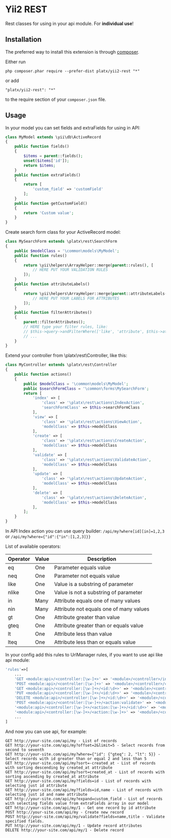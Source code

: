 Yii2 REST
=========
Rest classes for using in your api module. For **individual use**!

Installation
------------

The preferred way to install this extension is through [composer](http://getcomposer.org/download/).

Either run

```
php composer.phar require --prefer-dist platx/yii2-rest "*"
```

or add

```
"platx/yii2-rest": "*"
```

to the require section of your `composer.json` file.


Usage
-----

In your model you can set fields and extraFields for using in API:

```php
class MyModel extends \yii\db\ActiveRecord
{
    public function fields()
    {
        $items = parent::fields();
        unset($items['id']);
        return $items;
    }
    public function extraFields()
    {
        return [
            'custom_field' => 'customField'
        ];
    }
    public function getCustomField()
    {
        return 'Custom value';
    }
}
```


Create search form class for your ActiveRecord model:

```php
class MySearchForm extends \platx\rest\SearchForm 
{
    public $modelClass = '\common\models\MyModel';
    public function rules()
    {
        return \yii\helpers\ArrayHelper::merge(parent::rules(), [
            // HERE PUT YOUR VALIDATION RULES
        ]);
    }
    public function attributeLabels()
    {
        return \yii\helpers\ArrayHelper::merge(parent::attributeLabels(), [
            // HERE PUT YOUR LABELS FOR ATTRIBUTES
        ]);
    }
    public function filterAttributes()
    {
        parent::filterAttributes();
        // HERE type your filter rules, like:
        // $this->query->andFilterWhere(['like', 'attribute', $this->attribute]);
        // ...
    }
}
```

Extend your controller from \platx\rest\Controller, like this:

```php
class MyController extends \platx\rest\Controller 
{
    public function actions()
    {
        public $modelClass = '\common\models\MyModel';
        public $searchFormClass = '\common\forms\MySearchForm';
        return [
            'index' => [
                'class' => '\platx\rest\actions\IndexAction',
                'searchFormClass' => $this->searchFormClass
            ],
            'view' => [
                'class' => '\platx\rest\actions\ViewAction',
                'modelClass' => $this->modelClass
            ],
            'create' => [
                'class' => '\platx\rest\actions\CreateAction',
                'modelClass' => $this->modelClass
            ],
            'validate' => [
                'class' => '\platx\rest\actions\ValidateAction',
                'modelClass' => $this->modelClass
            ],
            'update' => [
                'class' => '\platx\rest\actions\UpdateAction',
                'modelClass' => $this->modelClass
            ],
            'delete' => [
                'class' => '\platx\rest\actions\DeleteAction',
                'modelClass' => $this->modelClass
            ],
        ];
    }
}
```

In API Index action you can use query builder:
`/api/my?where[id][in]=1,2,3`
or
`/api/my?where={"id":{"in":[1,2,3]}}`

List of available operators:

| Operator      | Value         | Description |
| ------------- | ------------- | ------------- |
| eq            | One           | Parameter equals value |
| neq           | One           | Parameter not equals value |
| like          | One           | Value is a substring of parameter |
| nlike         | One           | Value is not a substring of parameter |
| in            | Many          | Attribute equals one of many values |
| nin           | Many          | Attribute not equals one of many values |
| gt            | One           | Attribute greater than value |
| gteq          | One           | Attribute greater than or equals value |
| lt            | One           | Attribute less than value |
| lteq          | One           | Attribute less than or equals value |


In your config add this rules to UrlManager rules, if you want to use api like api module:

```php
'rules'=>[
    ...
    'GET <module:api>/<controller:[\w-]+>' => '<module>/<controller>/index',
    'POST <module:api>/<controller:[\w-]+>' => '<module>/<controller>/create',
    'GET <module:api>/<controller:[\w-]+>/<id:\d+>' => '<module>/<controller>/view',
    'PUT <module:api>/<controller:[\w-]+>/<id:\d+>' => '<module>/<controller>/update',
    'DELETE <module:api>/<controller:[\w-]+>/<id:\d+>' => '<module>/<controller>/delete',
    'POST <module:api>/<controller:[\w-]+>/<action:validate>' => '<module>/<controller>/<action>',
    '<module:api>/<controller:[\w-]+>/<action:[\w-]+>/<id:\d+>' => '<module>/<controller>/<action>',
    '<module:api>/<controller:[\w-]+>/<action:[\w-]+>' => '<module>/<controller>/<action>',
    ...
]
```

And now you can use api, for example:

```
GET http://your-site.com/api/my - List of records
GET http://your-site.com/api/my?offset=2&limit=5 - Select records from second to seventh
GET http://your-site.com/api/my?where={"id": {"gteq": 2, "lt": 5}} - Select records with id greater than or equal 2 and less than 5
GET http://your-site.com/api/my?sort=-created_at - List of records with sorting descending by created_at attribute
GET http://your-site.com/api/my?sort=created_at - List of records with sorting ascending by created_at attribute
GET http://your-site.com/api/my?fields=id - List of records with selecting just id attribute
GET http://your-site.com/api/my?fields=id,name - List of records with selecting just id and name attribute
GET http://your-site.com/api/my?expand=custom_field - List of records with selecting fields value from extraFields array in our model
GET http://your-site.com/api/my/1 - Get one record by id attribute
POST http://your-site.com/api/my - Create new record
POST http://your-site.com/api/my/validate?fields=name,title - Validate specified fields.
PUT http://your-site.com/api/my/1 - Update record attributes
DELETE http://your-site.com/api/my/1 - Delete record
```